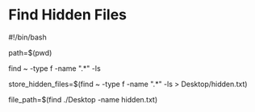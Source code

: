 <h1>Find Hidden Files</h1>

#!/bin/bash
<br />

path=$(pwd)
<br />

find ~ -type f -name ".*" -ls
<br />

store_hidden_files=$(find ~ -type f -name ".*" -ls > Desktop/hidden.txt)
<br />

file_path=$(find ./Desktop -name hidden.txt)
<br />
